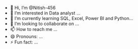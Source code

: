 - 👋 Hi, I’m @Nitish-456
- 👀 I’m interested in Data analyst ...
- 🌱 I’m currently learning SQL, Excel, Power BI and Python...
- 💞️ I’m looking to collaborate on ...
- 📫 How to reach me ...
- 😄 Pronouns: ...
- ⚡ Fun fact: ...

<!---
Nitish-456/Nitish-456 is a ✨ special ✨ repository because its `README.md` (this file) appears on your GitHub profile.
You can click the Preview link to take a look at your changes.
--->
